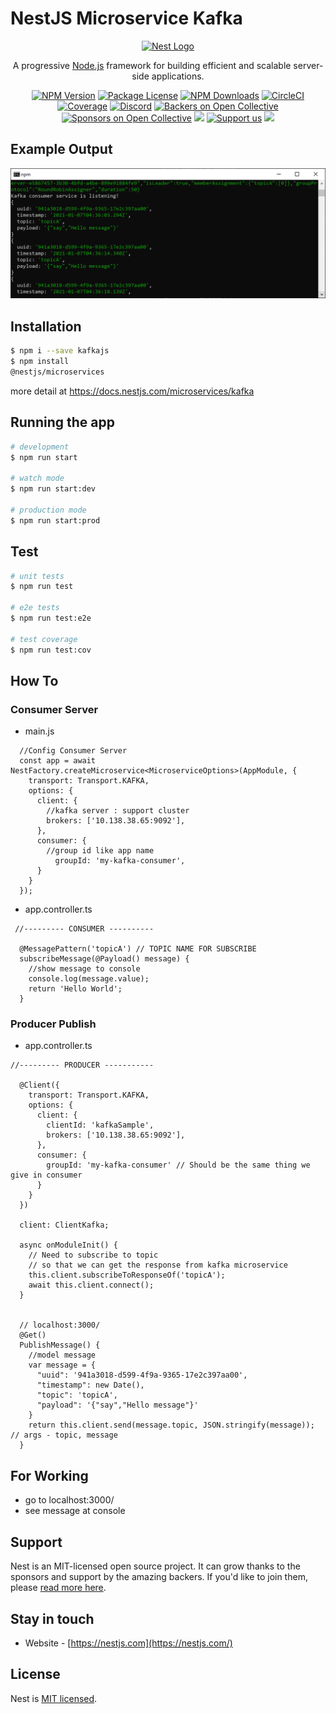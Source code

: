 

# NestJS Microservice Kafka
<p align="center">
  <a href="http://nestjs.com/" target="blank"><img src="https://nestjs.com/img/logo_text.svg" width="30%" alt="Nest Logo" /></a
</p>

[circleci-image]: https://img.shields.io/circleci/build/github/nestjs/nest/master?token=abc123def456
[circleci-url]: https://circleci.com/gh/nestjs/nest

  <p align="center">A progressive <a href="http://nodejs.org" target="_blank">Node.js</a> framework for building efficient and scalable server-side applications.</p>
    <p align="center">
<a href="https://www.npmjs.com/~nestjscore" target="_blank"><img src="https://img.shields.io/npm/v/@nestjs/core.svg" alt="NPM Version" /></a>
<a href="https://www.npmjs.com/~nestjscore" target="_blank"><img src="https://img.shields.io/npm/l/@nestjs/core.svg" alt="Package License" /></a>
<a href="https://www.npmjs.com/~nestjscore" target="_blank"><img src="https://img.shields.io/npm/dm/@nestjs/common.svg" alt="NPM Downloads" /></a>
<a href="https://circleci.com/gh/nestjs/nest" target="_blank"><img src="https://img.shields.io/circleci/build/github/nestjs/nest/master" alt="CircleCI" /></a>
<a href="https://coveralls.io/github/nestjs/nest?branch=master" target="_blank"><img src="https://coveralls.io/repos/github/nestjs/nest/badge.svg?branch=master#9" alt="Coverage" /></a>
<a href="https://discord.gg/G7Qnnhy" target="_blank"><img src="https://img.shields.io/badge/discord-online-brightgreen.svg" alt="Discord"/></a>
<a href="https://opencollective.com/nest#backer" target="_blank"><img src="https://opencollective.com/nest/backers/badge.svg" alt="Backers on Open Collective" /></a>
<a href="https://opencollective.com/nest#sponsor" target="_blank"><img src="https://opencollective.com/nest/sponsors/badge.svg" alt="Sponsors on Open Collective" /></a>
  <a href="https://paypal.me/kamilmysliwiec" target="_blank"><img src="https://img.shields.io/badge/Donate-PayPal-ff3f59.svg"/></a>
    <a href="https://opencollective.com/nest#sponsor"  target="_blank"><img src="https://img.shields.io/badge/Support%20us-Open%20Collective-41B883.svg" alt="Support us"></a>
  <a href="https://twitter.com/nestframework" target="_blank"><img src="https://img.shields.io/twitter/follow/nestframework.svg?style=social&label=Follow"></a>
</p>

## Example Output
<img src="https://raw.githubusercontent.com/tarathep/nestjs-miroservice/main/Capture.PNG"> 


## Installation
```bash
$ npm i --save kafkajs
$ npm install
@nestjs/microservices
```
more detail at https://docs.nestjs.com/microservices/kafka

## Running the app

```bash
# development
$ npm run start

# watch mode
$ npm run start:dev

# production mode
$ npm run start:prod
```

## Test

```bash
# unit tests
$ npm run test

# e2e tests
$ npm run test:e2e

# test coverage
$ npm run test:cov
```

## How To 
### Consumer Server
- main.js
```
  //Config Consumer Server
  const app = await NestFactory.createMicroservice<MicroserviceOptions>(AppModule, {
    transport: Transport.KAFKA,
    options: {
      client: {
        //kafka server : support cluster
        brokers: ['10.138.38.65:9092'],
      },
      consumer: {
        //group id like app name
          groupId: 'my-kafka-consumer',
      }
    }
  });
```
- app.controller.ts
```
 //--------- CONSUMER ----------

  @MessagePattern('topicA') // TOPIC NAME FOR SUBSCRIBE
  subscribeMessage(@Payload() message) {
    //show message to console
    console.log(message.value);
    return 'Hello World';
  }
```

### Producer Publish
- app.controller.ts
```
//--------- PRODUCER -----------

  @Client({
    transport: Transport.KAFKA,
    options: {
      client: {
        clientId: 'kafkaSample',
        brokers: ['10.138.38.65:9092'],
      },
      consumer: {
        groupId: 'my-kafka-consumer' // Should be the same thing we give in consumer
      }
    }
  })
  
  client: ClientKafka;

  async onModuleInit() {
    // Need to subscribe to topic 
    // so that we can get the response from kafka microservice
    this.client.subscribeToResponseOf('topicA');
    await this.client.connect();
  }
  

  // localhost:3000/
  @Get()
  PublishMessage() {
    //model message
    var message = {
      "uuid": '941a3018-d599-4f9a-9365-17e2c397aa00',
      "timestamp": new Date(),
      "topic": 'topicA',
      "payload": '{"say","Hello message"}'
    }
    return this.client.send(message.topic, JSON.stringify(message)); // args - topic, message
  }
```

## For Working 
- go to localhost:3000/
- see message at console

## Support

Nest is an MIT-licensed open source project. It can grow thanks to the sponsors and support by the amazing backers. If you'd like to join them, please [read more here](https://docs.nestjs.com/support).

## Stay in touch
- Website - [https://nestjs.com](https://nestjs.com/)

## License

Nest is [MIT licensed](LICENSE).
